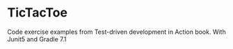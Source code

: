 # TicTacToe

Code exercise examples from Test-driven development in Action book.
With Junit5 and Gradle 7.1
